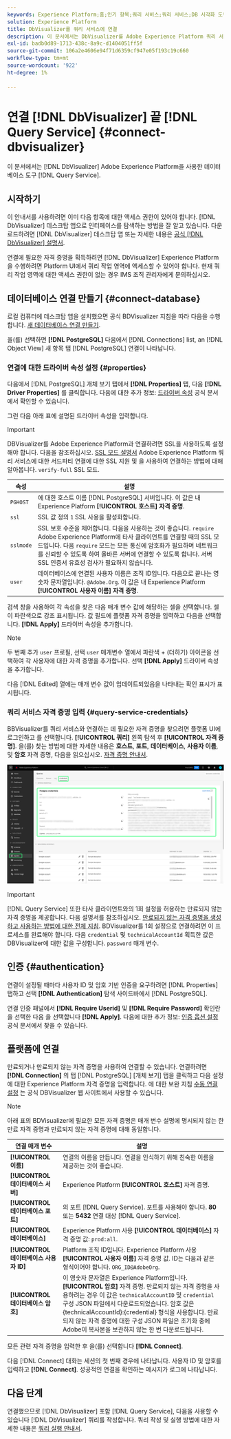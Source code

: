 ```yaml
---
keywords: Experience Platform;홈;인기 항목;쿼리 서비스;쿼리 서비스;DB 시각화 도우미;DB 시각화 도우미;DB 시각화 도우미;쿼리 서비스에 연결;
solution: Experience Platform
title: DbVisualizer를 쿼리 서비스에 연결
description: 이 문서에서는 DbVisualizer를 Adobe Experience Platform 쿼리 서비스와 연결하는 단계를 안내합니다.
exl-id: badb0d89-1713-438c-8a9c-d1404051ff5f
source-git-commit: 106a2e4606e94f71d6359cf947e05f193c19c660
workflow-type: tm+mt
source-wordcount: '922'
ht-degree: 1%

---
```


# 연결 [!DNL DbVisualizer] 끝 [!DNL Query Service] {#connect-dbvisualizer}

이 문서에서는 [!DNL DbVisualizer] Adobe Experience Platform을 사용한 데이터베이스 도구 [!DNL Query Service].

## 시작하기

이 안내서를 사용하려면 이미 다음 항목에 대한 액세스 권한이 있어야 합니다. [!DNL DbVisualizer] 데스크탑 앱으로 인터페이스를 탐색하는 방법을 잘 알고 있습니다. 다운로드하려면 [!DNL DbVisualizer] 데스크탑 앱 또는 자세한 내용은 [공식 [!DNL DbVisualizer] 설명서](https://www.dbvis.com/download/).

연결에 필요한 자격 증명을 획득하려면 [!DNL  DbVisualizer] Experience Platform을 수행하려면 Platform UI에서 쿼리 작업 영역에 액세스할 수 있어야 합니다. 현재 쿼리 작업 영역에 대한 액세스 권한이 없는 경우 IMS 조직 관리자에게 문의하십시오.

## 데이터베이스 연결 만들기 {#connect-database}

로컬 컴퓨터에 데스크탑 앱을 설치했으면 공식 BDVisualizer 지침을 따라 다음을 수행합니다. [새 데이터베이스 연결 만들기](https://confluence.dbvis.com/display/UG130/Create+a+New+Database+Connection).

을(를) 선택하면 **[!DNL PostgreSQL]** 다음에서 [!DNL Connections] list, an [!DNL Object View] 새 항목 탭 [!DNL PostgreSQL] 연결이 나타납니다.

### 연결에 대한 드라이버 속성 설정 {#properties}

다음에서 [!DNL PostgreSQL] 개체 보기 탭에서 **[!DNL Properties]** 탭, 다음 **[!DNL Driver Properties]** 를 클릭합니다. 다음에 대한 추가 정보: [드라이버 속성](https://confluence.dbvis.com/display/UG130/Configuring+Connection+Properties#ConfiguringConnectionProperties-DriverProperties) 공식 문서에서 확인할 수 있습니다.

그런 다음 아래 표에 설명된 드라이버 속성을 입력합니다.

>[!IMPORTANT]
>
>DBVisualizer를 Adobe Experience Platform과 연결하려면 SSL을 사용하도록 설정해야 합니다. 다음을 참조하십시오. [SSL 모드 설명서](./ssl-modes.md) Adobe Experience Platform 쿼리 서비스에 대한 서드파티 연결에 대한 SSL 지원 및 을 사용하여 연결하는 방법에 대해 알아봅니다. `verify-full` SSL 모드.

| 속성 | 설명 |
| ------ | ------ |
| `PGHOST` | 에 대한 호스트 이름 [!DNL PostgreSQL] 서버입니다. 이 값은 내 Experience Platform **[!UICONTROL 호스트] 자격 증명**. |
| `ssl` | SSL 값 정의 `1` SSL 사용을 활성화합니다. |
| `sslmode` | SSL 보호 수준을 제어합니다. 다음을 사용하는 것이 좋습니다. `require` Adobe Experience Platform에 타사 클라이언트를 연결할 때의 SSL 모드입니다. 다음 `require` 모드는 모든 통신에 암호화가 필요하며 네트워크를 신뢰할 수 있도록 하여 올바른 서버에 연결할 수 있도록 합니다. 서버 SSL 인증서 유효성 검사가 필요하지 않습니다. |
| `user` | 데이터베이스에 연결된 사용자 이름은 조직 ID입니다. 다음으로 끝나는 영숫자 문자열입니다. `@Adobe.Org`. 이 값은 내 Experience Platform **[!UICONTROL 사용자 이름] 자격 증명**. |

검색 창을 사용하여 각 속성을 찾은 다음 매개 변수 값에 해당하는 셀을 선택합니다. 셀이 파란색으로 강조 표시됩니다. 값 필드에 플랫폼 자격 증명을 입력하고 다음을 선택합니다. **[!DNL Apply]** 드라이버 속성을 추가합니다.

>[!NOTE]
>
>두 번째 추가 `user` 프로필, 선택 `user` 매개변수 열에서 파란색 + (더하기) 아이콘을 선택하여 각 사용자에 대한 자격 증명을 추가합니다. 선택 **[!DNL Apply]** 드라이버 속성을 추가합니다.

다음 [!DNL Edited] 열에는 매개 변수 값이 업데이트되었음을 나타내는 확인 표시가 표시됩니다.

### 쿼리 서비스 자격 증명 입력 {#query-service-credentials}

BBVisualizer를 쿼리 서비스와 연결하는 데 필요한 자격 증명을 찾으려면 플랫폼 UI에 로그인하고 를 선택합니다. **[!UICONTROL 쿼리]** 왼쪽 탐색 후 **[!UICONTROL 자격 증명]**. 을(를) 찾는 방법에 대한 자세한 내용은 **호스트**, **포트**, **데이터베이스**, **사용자 이름**, 및 **암호** 자격 증명, 다음을 읽으십시오. [자격 증명 안내서](../ui/credentials.md).

![[인증서] 및 [만료 인증서]가 강조 표시된 Experience Platform 쿼리 작업 영역의 [인증서] 페이지](../images/clients/dbvisualizer/query-service-credentials-page.png)

>[!IMPORTANT]
>
>[!DNL Query Service] 또한 타사 클라이언트와의 1회 설정을 허용하는 만료되지 않는 자격 증명을 제공합니다. 다음 설명서를 참조하십시오. [만료되지 않는 자격 증명을 생성하고 사용하는 방법에 대한 전체 지침](../ui/credentials.md#non-expiring-credentials). BDVisualizer를 1회 설정으로 연결하려면 이 프로세스를 완료해야 합니다. 다음 `credential` 및 `technicalAccountId` 획득한 값은 DBVisualizer에 대한 값을 구성합니다. `password` 매개 변수.

## 인증 {#authentication}

연결이 설정될 때마다 사용자 ID 및 암호 기반 인증을 요구하려면 [!DNL Properties] 탭하고 선택 **[!DNL Authentication]** 탐색 사이드바에서 [!DNL PostgreSQL].

연결 인증 패널에서 **[!DNL Require Userid]** 및 **[!DNL Require Password]** 확인란을 선택한 다음 을 선택합니다 **[!DNL Apply]**. 다음에 대한 추가 정보: [인증 옵션 설정](https://confluence.dbvis.com/display/UG140/Setting+Common+Authentication+Options) 공식 문서에서 찾을 수 있습니다.

## 플랫폼에 연결

만료되거나 만료되지 않는 자격 증명을 사용하여 연결할 수 있습니다. 연결하려면 **[!DNL Connection]** 의 탭 [!DNL PostgreSQL] [개체 보기] 탭을 클릭하고 다음 설정에 대한 Experience Platform 자격 증명을 입력합니다. 에 대한 보완 지침 [수동 연결 설정](https://confluence.dbvis.com/display/UG100/Setting+Up+a+Connection+Manually) 는 공식 DBVisualizer 웹 사이트에서 사용할 수 있습니다.

>[!NOTE]
>
>아래 표의 BDVisualizer에 필요한 모든 자격 증명은 매개 변수 설명에 명시되지 않는 한 만료 자격 증명과 만료되지 않는 자격 증명에 대해 동일합니다.

| 연결 매개 변수 | 설명 |
|---|---|
| **[!UICONTROL 이름]** | 연결의 이름을 만듭니다. 연결을 인식하기 위해 친숙한 이름을 제공하는 것이 좋습니다. |
| **[!UICONTROL 데이터베이스 서버]** | Experience Platform **[!UICONTROL 호스트]** 자격 증명. |
| **[!UICONTROL 데이터베이스 포트]** | 의 포트 [!DNL Query Service]. 포트를 사용해야 합니다. **80** 또는 **5432** 연결 대상 [!DNL Query Service]. |
| **[!UICONTROL 데이터베이스]** | Experience Platform 사용 **[!UICONTROL 데이터베이스]** 자격 증명 값: `prod:all`. |
| **[!UICONTROL 데이터베이스 사용자 ID]** | Platform 조직 ID입니다. Experience Platform 사용 **[!UICONTROL 사용자 이름]** 자격 증명 값. ID는 다음과 같은 형식이어야 합니다. `ORG_ID@AdobeOrg`. |
| **[!UICONTROL 데이터베이스 암호]** | 이 영숫자 문자열은 Experience Platform입니다. **[!UICONTROL 암호]** 자격 증명. 만료되지 않는 자격 증명을 사용하려는 경우 이 값은 `technicalAccountID` 및 `credential` 구성 JSON 파일에서 다운로드되었습니다. 암호 값은 {technicalAccountId}:{credential} 형식을 사용합니다. 만료되지 않는 자격 증명에 대한 구성 JSON 파일은 초기화 중에 Adobe이 복사본을 보관하지 않는 한 번 다운로드됩니다. |

모든 관련 자격 증명을 입력한 후 을(를) 선택합니다 **[!DNL Connect]**.

다음 [!DNL Connect] 대화는 세션의 첫 번째 경우에 나타납니다. 사용자 ID 및 암호를 입력하고 **[!DNL Connect]**. 성공적인 연결을 확인하는 메시지가 로그에 나타납니다.

## 다음 단계

연결했으므로 [!DNL DbVisualizer] 포함 [!DNL Query Service], 다음을 사용할 수 있습니다 [!DNL DbVisualizer] 쿼리를 작성합니다. 쿼리 작성 및 실행 방법에 대한 자세한 내용은 [쿼리 실행 안내서](../best-practices/writing-queries.md).
